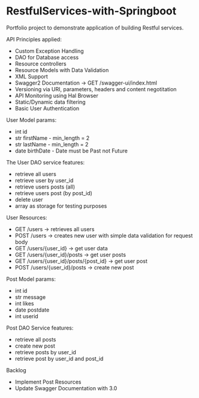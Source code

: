 # RestfulServices-with-Springboot
Portfolio project to demonstrate application of building Restful services.

API Principles applied: 
- Custom Exception Handling 
- DAO for Database access 
- Resource controllers 
- Resource Models with Data Validation
- XML Support
- Swagger2 Documentation -> GET /swagger-ui/index.html
- Versioning via URI, parameters, headers and content negotitation
- API Monitoring using Hal Browser
- Static/Dynamic data filtering
- Basic User Authentication

User Model params:
- int id
- str firstName - min_length = 2
- str lastName - min_length = 2
- date birthDate - Date must be Past not Future

The User DAO service features:
- retrieve all users
- retrieve user by user_id
- retrieve users posts (all)
- retrieve users post (by post_id)
- delete user
- array as storage for testing purposes

User Resources:
- GET /users -> retrieves all users
- POST /users -> creates new user with simple data validation for request body
- GET /users/{user_id} -> get user data
- GET /users/{user_id}/posts -> get user posts
- GET /users/{user_id}/posts/{post_id} -> get user post
- POST /users/{user_id}/posts -> create new post

Post Model params:
- int id 
- str message
- int likes
- date postdate
- int userid

Post DAO Service features:
- retrieve all posts
- create new post
- retrieve posts by user_id
- retrieve post by user_id and post_id


Backlog
- Implement Post Resources
- Update Swagger Documentation with 3.0
